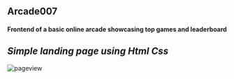 ## Arcade007
#### Frontend of a basic online arcade showcasing top games and leaderboard

*Simple landing page using Html Css*
---

![pageview](Arcade007.gif)
